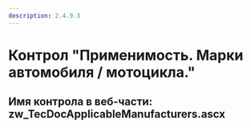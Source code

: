 ```yaml
---
description: 2.4.9.3
---
```


# Контрол "Применимость. Марки автомобиля / мотоцикла."

## Имя контрола в веб-части: zw\_TecDocApplicableManufacturers.ascx

